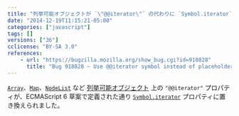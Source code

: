 ```yaml
---
title: "列挙可能オブジェクトが `\"@@iterator\"` の代わりに `Symbol.iterator` を持つようになりました"
date: "2014-12-19T11:15:21-05:00"
categories: ["javascript"]
tags: []
versions: ["36"]
cclicense: "BY-SA 3.0"
references:
    - url: "https://bugzilla.mozilla.org/show_bug.cgi?id=918828"
      title: "Bug 918828 – Use @@iterator symbol instead of placeholder string"
---
```

[`Array`](https://developer.mozilla.org/ja/docs/Web/JavaScript/Reference/Global_Objects/Array)、[`Map`](https://developer.mozilla.org/ja/docs/Web/JavaScript/Reference/Global_Objects/Map)、[`NodeList`](https://developer.mozilla.org/ja/docs/Web/API/NodeList) など [列挙可能オブジェクト](https://developer.mozilla.org/ja/docs/Web/JavaScript/Guide/The_Iterator_protocol) 上の `"@@iterator"` プロパティが、ECMAScript 6 草案で定義された通り [`Symbol.iterator`](https://developer.mozilla.org/ja/docs/Web/JavaScript/Reference/Global_Objects/Symbol/iterator) プロパティに置き換えられました。
